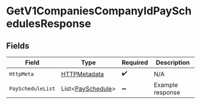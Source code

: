 # GetV1CompaniesCompanyIdPaySchedulesResponse


## Fields

| Field                                                       | Type                                                        | Required                                                    | Description                                                 |
| ----------------------------------------------------------- | ----------------------------------------------------------- | ----------------------------------------------------------- | ----------------------------------------------------------- |
| `HttpMeta`                                                  | [HTTPMetadata](../../Models/Components/HTTPMetadata.md)     | :heavy_check_mark:                                          | N/A                                                         |
| `PayScheduleList`                                           | List<[PaySchedule](../../Models/Components/PaySchedule.md)> | :heavy_minus_sign:                                          | Example response                                            |
